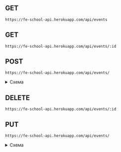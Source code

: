 <!-- ![image](https://pyheroku-badge.herokuapp.com/?app=fe-school-api&path=https://fe-school-api.herokuapp.com&style=flat") -->

## GET ##
`https://fe-school-api.herokuapp.com/api/events`
## GET ##
`https://fe-school-api.herokuapp.com/api/events/:id`
## POST ##
`https://fe-school-api.herokuapp.com/api/events/`
<details><summary>Схема</summary>

```json
    {
        "theme": string,
        "comment": string,
        "date": string
    }
```

</details>

## DELETE ##
`https://fe-school-api.herokuapp.com/api/events/:id`

## PUT ##
`https://fe-school-api.herokuapp.com/api/events/`
<details><summary>Схема</summary>

```json
    {
        "id": string,
        "theme": string,
        "comment": string,
        "date": string
    }
```

</details>